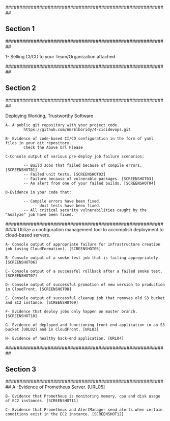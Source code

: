 ##########################################################
##                      Section 1                       ##
##########################################################

1-  Selling CI/CD to your Team/Organization  	  attached

##########################################################
##			Section 2			##
##########################################################

 Deploying Working, Trustworthy Software

	A- A public git repository with your project code. 
			https://github.com/AmrElboridy/4-cicidevops.git

	B- Evidence of code-based CI/CD configuration in the form of yaml files in your git repository.
			Check the Above Url Please

	C-Console output of various pre-deploy job failure scenarios:

    		-- Build Jobs that failed because of compile errors. [SCREENSHOT01]
    		-- Failed unit tests. [SCREENSHOT02]
    		-- Failure because of vulnerable packages. [SCREENSHOT03]
    		-- An alert from one of your failed builds. [SCREENSHOT04]

	D-Evidence in your code that:

    		-- Compile errors have been fixed.
                -- Unit tests have been fixed.
    		-- All critical security vulnerabilities caught by the “Analyze” job have been fixed.

############################################################
Utilize a configuration management tool to accomplish deployment to cloud-based servers. 

	A- Console output of appropriate failure for infrastructure creation job (using CloudFormation). [SCREENSHOT05]

	B- Console output of a smoke test job that is failing appropriately. [SCREENSHOT06]

	C- Console output of a successful rollback after a failed smoke test. [SCREENSHOT07]

	D- Console output of successful promotion of new version to production in CloudFront. [SCREENSHOT08]

	E- Console output of successful cleanup job that removes old S3 bucket and EC2 instance. [SCREENSHOT09]

	F- Evidence that deploy jobs only happen on master branch. [SCREENSHOT10]

	G- Evidence of deployed and functioning front-end application in an S3 bucket [URL02] and in CloudFront. [URL03]

	H- Evidence of healthy back-end application. [URL04]



##########################################################
##                      Section 3                       ##
##########################################################
	A -Evidence of Prometheus Server. [URL05]

	B- Evidence that Prometheus is monitoring memory, cpu and disk usage of EC2 instances. [SCREENSHOT11]

	C- Evidence that Prometheus and AlertManager send alerts when certain conditions exist in the EC2 instance. [SCREENSHOT12]
